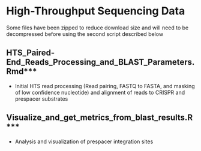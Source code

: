 # High-Throughput Sequencing Data
Some files have been zipped to reduce download size and will need to be decompressed before using the second script described below

## HTS_Paired-End_Reads_Processing_and_BLAST_Parameters.Rmd***

* Initial HTS read processing (Read pairing, FASTQ to FASTA, and masking of low confidence nucleotide) and alignment of reads to CRISPR and prespacer substrates 
 
  
## Visualize_and_get_metrics_from_blast_results.R***

* Analysis and visualization of prespacer integration sites
